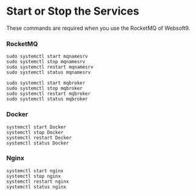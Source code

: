 # Start or Stop the Services

These commands are required when you use the RocketMQ of Websoft9.

### RocketMQ

```shell
sudo systemctl start mqnamesrv
sudo systemctl stop mqnamesrv
sudo systemctl restart mqnamesrv
sudo systemctl status mqnamesrv
```

```shell
sudo systemctl start mqbroker
sudo systemctl stop mqbroker
sudo systemctl restart mqbroker
sudo systemctl status mqbroker
```

### Docker

```shell
systemctl start Docker
systemctl stop Docker
systemctl restart Docker
systemctl status Docker
```


### Nginx

```shell
systemctl start nginx
systemctl stop nginx
systemctl restart nginx
systemctl status nginx
```